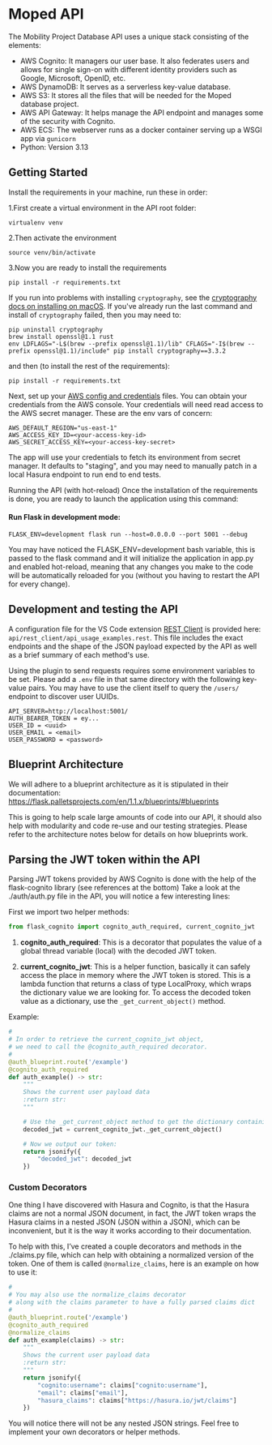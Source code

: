 # Moped API

The Mobility Project Database API uses a unique stack consisting of the elements:

- AWS Cognito: It managers our user base. It also federates users and allows for single sign-on with different identity providers such as Google, Microsoft, OpenID, etc.
- AWS DynamoDB: It serves as a serverless key-value database.
- AWS S3: It stores all the files that will be needed for the Moped database project.
- AWS API Gateway: It helps manage the API endpoint and manages some of the security with Cognito.
- AWS ECS: The webserver runs as a docker container serving up a WSGI app via `gunicorn`
- Python: Version 3.13

## Getting Started

Install the requirements in your machine, run these in order:

1.First create a virtual environment in the API root folder:

```shell
virtualenv venv
```

2.Then activate the environment

```shell
source venv/bin/activate
```

3.Now you are ready to install the requirements

```shell
pip install -r requirements.txt
```

If you run into problems with installing `cryptography`, see the [cryptography docs on installing on macOS](https://cryptography.io/en/latest/installation/#building-cryptography-on-macos). If you've already run the last command and install of `cryptography` failed, then you may need to:

```shell
pip uninstall cryptography
brew install openssl@1.1 rust
env LDFLAGS="-L$(brew --prefix openssl@1.1)/lib" CFLAGS="-I$(brew --prefix openssl@1.1)/include" pip install cryptography==3.3.2
```

and then (to install the rest of the requirements):

```shell
pip install -r requirements.txt
```

Next, set up your [AWS config and credentials](https://docs.aws.amazon.com/sdkref/latest/guide/file-format.html) files. You can obtain your credentials from the AWS console. Your credentials will need read access to the AWS secret manager. These are the env vars of concern:

```shell
AWS_DEFAULT_REGION="us-east-1"
AWS_ACCESS_KEY_ID=<your-access-key-id>
AWS_SECRET_ACCESS_KEY=<your-access-key-secret>
```

The app will use your credentials to fetch its environment from secret manager. It defaults to "staging", and you may need to manually patch in a local Hasura endpoint to run end to end tests.

Running the API (with hot-reload)
Once the installation of the requirements is done, you are ready to launch the application using this command:

#### Run Flask in development mode:

```shell
FLASK_ENV=development flask run --host=0.0.0.0 --port 5001 --debug
```

You may have noticed the FLASK_ENV=development bash variable, this is passed to the flask command and it will initialize the application in app.py and enabled hot-reload, meaning that any changes you make to the code will be automatically reloaded for you (without you having to restart the API for every change).

## Development and testing the API

A configuration file for the VS Code extension [REST Client](https://open-vsx.org/extension/humao/rest-client) is provided here: `api/rest_client/api_usage_examples.rest`. This file includes the exact endpoints and the shape of the JSON payload expected by the API as well as a brief summary of each method's use.

Using the plugin to send requests requires some environment variables to be set. Please add a `.env` file in that same directory with the following key-value pairs. You may have to use the client itself to query the `/users/` endpoint to discover user UUIDs.

```
API_SERVER=http://localhost:5001/
AUTH_BEARER_TOKEN = ey...
USER_ID = <uuid>
USER_EMAIL = <email>
USER_PASSWORD = <password>
```

## Blueprint Architecture

We will adhere to a blueprint architecture as it is stipulated in their documentation: https://flask.palletsprojects.com/en/1.1.x/blueprints/#blueprints

This is going to help scale large amounts of code into our API, it should also help with modularity and code re-use and our testing strategies. Please refer to the architecture notes below for details on how blueprints work.

## Parsing the JWT token within the API

Parsing JWT tokens provided by AWS Cognito is done with the help of the flask-cognito library (see references at the bottom) Take a look at the ./auth/auth.py file in the API, you will notice a few interesting lines:

First we import two helper methods:

```python
from flask_cognito import cognito_auth_required, current_cognito_jwt
```

1. **cognito_auth_required**: This is a decorator that populates the value of a global thread variable (local) with the decoded JWT token.

2. **current_cognito_jwt**: This is a helper function, basically it can safely access the place in memory where the JWT token is stored. This is a lambda function that returns a class of type LocalProxy, which wraps the dictionary value we are looking for. To access the decoded token value as a dictionary, use the `_get_current_object()` method.

Example:

```python
#
# In order to retrieve the current_cognito_jwt object,
# we need to call the @cognito_auth_required decorator.
#
@auth_blueprint.route('/example')
@cognito_auth_required
def auth_example() -> str:
    """
    Shows the current user payload data
    :return str:
    """

    # Use the _get_current_object method to get the dictionary containing our token:
    decoded_jwt = current_cognito_jwt._get_current_object()

    # Now we output our token:
    return jsonify({
        "decoded_jwt": decoded_jwt
    })
```

### Custom Decorators

One thing I have discovered with Hasura and Cognito, is that the Hasura claims are not a normal JSON document, in fact, the JWT token wraps the Hasura claims in a nested JSON (JSON within a JSON), which can be inconvenient, but it is the way it works according to their documentation.

To help with this, I’ve created a couple decorators and methods in the ./claims.py file, which can help with obtaining a normalized version of the token. One of them is called `@normalize_claims`, here is an example on how to use it:

```python
#
# You may also use the normalize_claims decorator
# along with the claims parameter to have a fully parsed claims dict
#
@auth_blueprint.route('/example')
@cognito_auth_required
@normalize_claims
def auth_example(claims) -> str:
    """
    Shows the current user payload data
    :return str:
    """
    return jsonify({
        "cognito:username": claims["cognito:username"],
        "email": claims["email"],
        "hasura_claims": claims["https://hasura.io/jwt/claims"]
    })
```

You will notice there will not be any nested JSON strings.
Feel free to implement your own decorators or helper methods.
